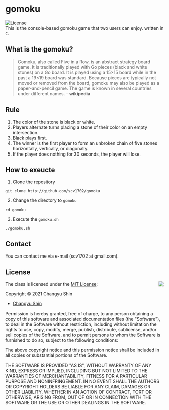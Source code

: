 # gomoku
![License](https://img.shields.io/badge/Licence-MIT-blue.svg)<br>
This is the console-based gomoku game that two users can enjoy. written in ``C``.

## What is the gomoku?
> Gomoku, also called Five in a Row, is an abstract strategy board game. 
> It is traditionally played with Go pieces (black and white stones) on a Go board. 
> It is played using a 15×15 board while in the past a 19×19 board was standard.
> Because pieces are typically not moved or removed from the board, gomoku may also be played as a paper-and-pencil game. 
> The game is known in several countries under different names. - **wikipedia**

## Rule
1. The color of the stone is black or white.
2. Players alternate turns placing a stone of their color on an empty intersection.
3. Black plays first.
4. The winner is the first player to form an unbroken chain of five stones horizontally, vertically, or diagonally.
5. If the player does nothing for 30 seconds, the player will lose.

## How to exeucte
1. Clone the repository
```
git clone http://github.com/scv1702/gomoku
```

2. Change the directory to ```gomoku```
```
cd gomoku
```

3. Execute the ```gomoku.sh```
```
./gomoku.sh
```

## Contact
You can contact me via e-mail (scv1702 at gmail.com).

## License

<img align="right" src="http://opensource.org/trademarks/opensource/OSI-Approved-License-100x137.png">

The class is licensed under the [MIT License](http://opensource.org/licenses/MIT):

Copyright &copy; 2021 Changyu Shin

* [Changyu Shin](http://github.com/scv1702)

Permission is hereby granted, free of charge, to any person obtaining a copy of this software and associated documentation files (the "Software"), to deal in the Software without restriction, including without limitation the rights to use, copy, modify, merge, publish, distribute, sublicense, and/or sell copies of the Software, and to permit persons to whom the Software is furnished to do so, subject to the following conditions:

The above copyright notice and this permission notice shall be included in all copies or substantial portions of the Software.

THE SOFTWARE IS PROVIDED "AS IS", WITHOUT WARRANTY OF ANY KIND, EXPRESS OR IMPLIED, INCLUDING BUT NOT LIMITED TO THE WARRANTIES OF MERCHANTABILITY, FITNESS FOR A PARTICULAR PURPOSE AND NONINFRINGEMENT. IN NO EVENT SHALL THE AUTHORS OR COPYRIGHT HOLDERS BE LIABLE FOR ANY CLAIM, DAMAGES OR OTHER LIABILITY, WHETHER IN AN ACTION OF CONTRACT, TORT OR OTHERWISE, ARISING FROM, OUT OF OR IN CONNECTION WITH THE SOFTWARE OR THE USE OR OTHER DEALINGS IN THE SOFTWARE.

